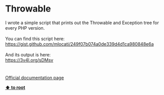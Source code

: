 # Throwable




<div class="phpcode"><span class="html">
I wrote a simple script that prints out the Throwable and Exception tree for every PHP version.<br><br>You can find this script here:<br><a href="https://gist.github.com/mlocati/249f07b074a0de339d4d1ca980848e6a" rel="nofollow" target="_blank">https://gist.github.com/mlocati/249f07b074a0de339d4d1ca980848e6a</a><br><br>And its output is here:<br><a href="https://3v4l.org/sDMsv" rel="nofollow" target="_blank">https://3v4l.org/sDMsv</a></span>
</div>
  

#

[Official documentation page](https://www.php.net/manual/en/class.throwable.php)

**[⬆ to root](/)**